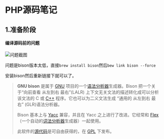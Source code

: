 # PHP源码笔记

## 1.准备阶段

#### 编译源码前的问题

![问题截图](https://ooo.0o0.ooo/2017/03/27/58d8aa2bb6bfe.png)

问题是bison版本太低，直接`brew install bison`然后`bew link bison --force`

安装bison然后重新链接下就可以了。

> **GNU bison** 是属于 [GNU](http://baike.baidu.com/item/GNU) 项目的一个[语法分析器](http://baike.baidu.com/item/%E8%AF%AD%E6%B3%95%E5%88%86%E6%9E%90%E5%99%A8)生成器。Bison 把一个关于“向前查看 从左到右 最右”(LALR) 上下文无关文法的描述转化成可以分析该文法的 C 或 [C++](http://baike.baidu.com/item/C%2B%2B) 程序。它也可以为二义文法生成 “通用的 从左到右 最右” (GLR)语法分析器。
>
> Bison 基本上与 [Yacc](http://baike.baidu.com/item/Yacc) 兼容，并且在 Yacc 之上进行了改进。它经常和 [Flex](http://baike.baidu.com/item/Flex/13973389) （一个自动的[词法分析器](http://baike.baidu.com/item/%E8%AF%8D%E6%B3%95%E5%88%86%E6%9E%90%E5%99%A8)生成器）一起使用。
>
> 此软件的[源代码](http://baike.baidu.com/item/%E6%BA%90%E4%BB%A3%E7%A0%81)是可自由获得的，在 [GPL](http://baike.baidu.com/item/GPL) 下发布。



